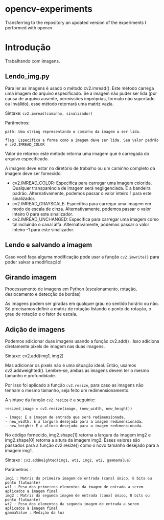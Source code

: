 # opencv-experiments
Transferring to the repository an updated version of the experiments I performed with opencv

# Introdução

Trabalhando com imagens.

## Lendo_img.py
Para ler as imagens é usado o método cv2.imread(). Este método carrega uma imagem do arquivo especificado.
Se a imagem não puder ser lida (por causa de arquivo ausente, permissões impróprias, formato não suportado ou inválido),
esse método retornará uma matriz vazia.

Sintaxe: ```cv2.imread(caminho, sinalizador)```

Parâmetros:

    path: Uma string representando o caminho da imagem a ser lida.

    flag: Especifica a forma como a imagem deve ser lida. Seu valor padrão é cv2.IMREAD_COLOR

Valor de retorno: este método retorna uma imagem que é carregada do arquivo especificado.

A imagem deve estar no diretório de trabalho ou um caminho completo da imagem deve ser fornecido.

* cv2.IMREAD_COLOR: Especifica para carregar uma imagem colorida. Qualquer transparência de imagem será negligenciada.
É a bandeira padrão. Alternativamente, podemos passar o valor inteiro 1 para este sinalizador.
* cv2.IMREAD_GRAYSCALE: Especifica para carregar uma imagem em modo de escala de cinza. Alternativamente,
podemos passar o valor inteiro 0 para este sinalizador.
* cv2.IMREAD_UNCHANGED: Especifica para carregar uma imagem como tal incluindo o canal alfa. Alternativamente,
podemos passar o valor inteiro -1 para este sinalizador.

## Lendo e salvando a imagem
Caso você faça alguma modificação pode usar a função
```cv2.imwrite()```
para poder salvar a modificação!

## Girando imagem
Processamento de imagens em Python (escalonamento, rotação, deslocamento e detecção de bordas)

As imagens podem ser giradas em qualquer grau no sentido horário ou não. Só precisamos definir a matriz de rotação listando o ponto de rotação, o grau de rotação e o fator de escala.

## Adição de imagens

Podemos adicionar duas imagens usando a função cv2.add() . Isso adiciona diretamente pixels de imagem
nas duas imagens.

Sintaxe: cv2.add(img1, img2)

Mas adicionar os pixels não é uma situação ideal. Então, usamos cv2.addweighted(). Lembre-se, ambas as imagens devem ter o mesmo tamanho e profundidade.

Por isso foi aplicado a função ```cv2.resize```, para caso as imagens não tenham o mesmo tamanho, seja feito um redimensionamento.

A sintaxe da função ```cv2.resize``` é a seguinte:

```
resized_image = cv2.resize(image, (new_width, new_height))
```
    - image: É a imagem de entrada que será redimensionada.
    - new_width: É a largura desejada para a imagem redimensionada.
    - new_height: É a altura desejada para a imagem redimensionada.

No código fornecido, img2.shape[1] retorna a largura da imagem img2 e img2.shape[0] retorna a altura da imagem img2. Esses valores são passados para a função cv2.resize() como o novo tamanho desejado para a imagem img1.


Sintaxe : ```cv2.addWeighted(img1, wt1, img2, wt2, gammaValue)```

Parâmetros :

    img1 : Matriz da primeira imagem de entrada (canal único, 8 bits ou ponto flutuante)
    wt1 : Peso dos primeiros elementos da imagem de entrada a serem aplicados a imagem final
    img2 : Matriz da segunda imagem de entrada (canal único, 8 bits ou ponto flutuante)
    wt2 : Peso dos elementos da segunda imagem de entrada a serem aplicados à imagem final
    gammaValue : Medição da luz
